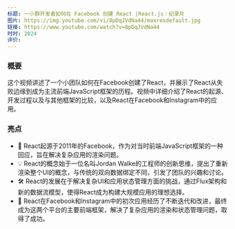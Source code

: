 ```yaml
---
标题: 一小群开发者如何在 Facebook 创建 React |React.js：纪录片
图片: https://img.youtube.com/vi/8pDqJVdNa44/maxresdefault.jpg
链接: https://www.youtube.com/watch?v=8pDqJVdNa44
时时: 2024
评价:
---
```

### 概要

这个视频讲述了一个小团队如何在Facebook创建了React，并展示了React从失败边缘到成为主流前端JavaScript框架的历程。视频中详细介绍了React的起源、开发过程以及与其他框架的比较，以及React在Facebook和Instagram中的应用。

### 亮点

- 📅 React起源于2011年的Facebook，作为对当时前端JavaScript框架的一种回应，旨在解决复杂应用的渲染问题。
- 💡 React的概念始于一位名叫Jordan Walke的工程师的创新思维，提出了重新渲染整个UI的概念，与传统的双向数据绑定不同，引发了团队的兴趣和讨论。
- 🛠 React的发展在于解决复杂UI和应用状态管理方面的挑战，通过Flux架构和新的数据流模型，使得React成为构建大规模应用的理想选择。
- 🚀 React在Facebook和Instagram中的初次应用经历了不断迭代和改进，最终成为这两个平台的主要前端框架，解决了复杂应用的渲染和状态管理问题，取得了成功。
